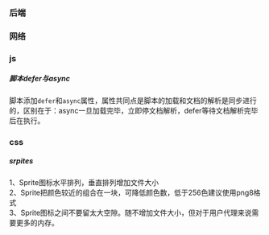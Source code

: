 ### 后端

### 网络

### js
##### 脚本defer与async    
脚本添加<code>defer</code>和<code>async</code>属性，属性共同点是脚本的加载和文档的解析是同步进行的，区别在于：async一旦加载完毕，立即停文档解析，defer等待文档解析完毕后在执行。    

### css

##### srpites
1、Sprite图标水平排列，垂直排列增加文件大小    
2、Sprite把颜色较近的组合在一块，可降低颜色数，低于256色建议使用png8格式    
3、Sprite图标之间不要留太大空隙。随不增加文件大小，但对于用户代理来说需要更多的内存。    
